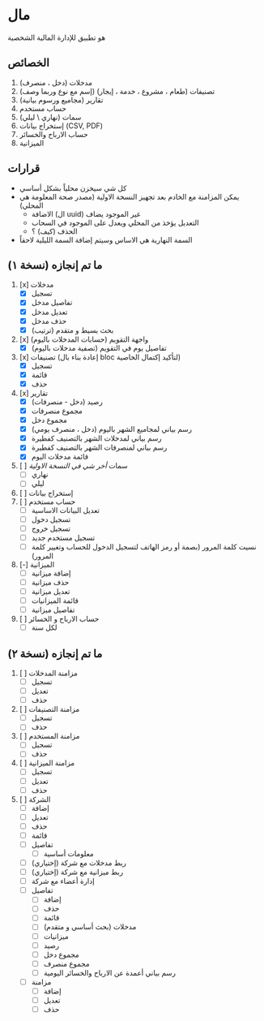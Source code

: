# مال
هو تطبيق للإدارة المالية الشخصية
## الخصائص
1. مدخلات (دخل ، منصرف)
2. تصنيفات (طعام ، مشروع ، خدمة ، إيجار) (إسم مع نوع وربما وصف)
3. تقارير (مجاميع ورسوم بيانية)
4. حساب مستخدم
5. سمات (نهاري \ ليلي)
6. إستخراج بيانات (CSV, PDF)
7. حساب الارباح والخسائر
8. الميزانية

## قرارات
- كل شي سيخزن محلياً بشكل أساسي
- يمكن المزامنة مع الخادم بعد تجهيز النسخة الاولية (مصدر صحة المعلومة هي المحلي)
	- الاضافة (ال uuid) غير الموجود يضاف
	- التعديل يؤخذ من المحلي ويعدل على الموجود في السحاب
	- الحذف (كيف) ؟
- السمة النهارية هي الاساس وسيتم إضافة السمة الليلية لاحقاً

## ما تم إنجازه (نسخة ١)
1. [x] مدخلات
	- [x] تسجيل
	- [x] تفاصيل مدخل
	- [x] تعديل مدخل
	- [x] حذف مدخل
	- [x] بحث بسيط و متقدم (ترتيب)
2. [x] واجهة التقويم (حسابات المدخلات باليوم)
	- [x] تفاصيل يوم في التقويم (تصفية مدخلات باليوم)
3. [x] تصنيفات (إعادة بناء بال bloc لتأكيد إكتمال الخاصية)
	- [x] تسجيل
	- [x] قائمة
	- [x] حذف
4. [x] تقارير
	- [x] رصيد (دخل - منصرفات)
	- [x] مجموع منصرفات
	- [x] مجموع دخل
	- [x] رسم بياني لمجاميع الشهر باليوم (دخل ، منصرف يومي)
	- [x] رسم بياني لمدخلات الشهر بالتصنيف كفطيرة
	- [x] رسم بياني لمنصرفات الشهر بالتصنيف كفطيرة
	- [x] قائمة مدخلات اليوم
5. [ ] سمات 
      _أخر شي في النسخة الاولية_
	- [ ] نهاري
	- [ ] ليلي
6. [ ] إستخراج بيانات
7. [ ] حساب مستخدم
	- [ ] تعديل البيانات الاساسية
	- [ ] تسجيل دخول
	- [ ] تسجيل خروج
	- [ ] تسجيل مستخدم جديد
	- [ ] نسيت كلمة المرور (بصمة أو رمز الهاتف لتسجيل الدخول للحساب وتغيير كلمة المرور)
8. [-] الميزانية
	- [ ] إضافة ميزانية
	- [ ] حذف ميزانية 
	- [ ] تعديل ميزانية
	- [ ] قائمة الميزانيات
	- [ ] تفاصيل ميزانية
9. [ ] حساب الارباح و الخسائر
	- [ ] لكل سنة

## ما تم إنجازه (نسخة ٢)
1. [ ] مزامنة المدخلات
	- [ ] تسجيل
	- [ ] تعديل
	- [ ] حذف
2. [ ] مزامنة التصنيفات
	- [ ] تسجيل
	- [ ] حذف
3. [ ] مزامنة المستخدم
	- [ ] تسجيل
	- [ ] حذف
4. [ ] مزامنة الميزانية
	- [ ] تسجيل
	- [ ] تعديل
	- [ ] حذف
5. [ ] الشركة
	- [ ] إضافة
	- [ ] تعديل
	- [ ] حذف
	- [ ] قائمة
	- [ ] تفاصيل
		- [ ] معلومات أساسية
	- [ ] ربط مدخلات مع شركة (إختياري)
	- [ ] ربط ميزانية مع شركة (إختياري)
	- [ ] إدارة أعضاء مع شركة
	- [ ] تفاصيل
		- [ ] إضافة
		- [ ] حذف
		- [ ] قائمة
		- [ ] مدخلات (بحث أساسي و متقدم)
		- [ ] ميزانيات
		- [ ] رصيد
		- [ ] مجموع دخل
		- [ ] مجموع منصرف
		- [ ] رسم بياني أعمدة عن الارباح والخسائر اليومية
	- [ ] مزامنة
		- [ ] إضافة
		- [ ] تعديل
		- [ ] حذف